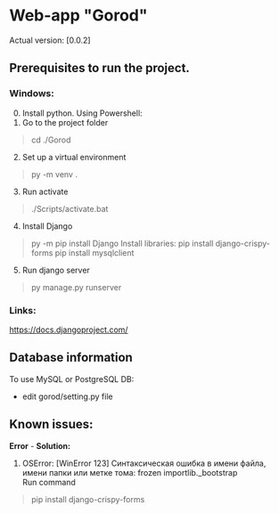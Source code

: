 # Web-app "Gorod"
Actual version: [0.0.2]

## Prerequisites to run the project.
### Windows:
0. Install python.
Using Powershell:
1. Go to the project folder
>cd ./Gorod
2. Set up a virtual environment
> py -m venv .
3. Run activate
> ./Scripts/activate.bat
4. Install Django
> py -m pip install Django
Install libraries:
> pip install django-crispy-forms
> pip install mysqlclient
5. Run django server
> py manage.py runserver

### Links:
https://docs.djangoproject.com/

## Database information
To use MySQL or PostgreSQL DB:
- edit gorod/setting.py file

## Known issues:
**Error** - **Solution:**
1. OSError: [WinError 123] Синтаксическая ошибка в имени файла, имени папки или метке тома: frozen importlib._bootstrap  
Run command 
> pip install django-crispy-forms

